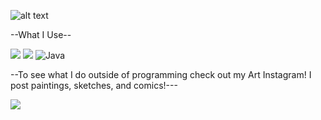 ![alt text](https://github.com/v0ncent/v0ncent/blob/main/PortraitNOxx.jpg?raw=true)


--What I Use--

<img src="https://img.shields.io/badge/Python-FFD43B?style=for-the-badge&logo=python&logoColor=blue" /> <img src="https://img.shields.io/badge/JavaScript-323330?style=for-the-badge&logo=javascript&logoColor=F7DF1E" /> ![Java](https://img.shields.io/badge/java-%23ED8B00.svg?style=for-the-badge&logo=java&logoColor=white)

--To see what I do outside of programming check out my Art Instagram! I post paintings, sketches, and comics!---

[![](https://img.shields.io/badge/Instagram-E4405F?style=for-the-badge&logo=instagram&logoColor=white)](https://www.instagram.com/v0ncent/)

